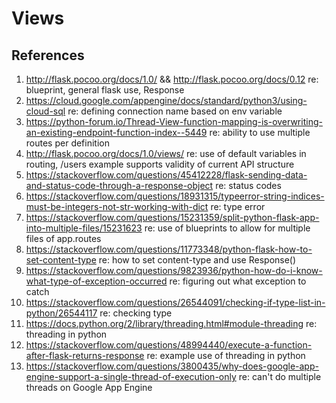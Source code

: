 # Views

## References 
1. http://flask.pocoo.org/docs/1.0/ && http://flask.pocoo.org/docs/0.12                                             re: blueprint, general flask use, Response
2. https://cloud.google.com/appengine/docs/standard/python3/using-cloud-sql                                         re: defining connection name based on env variable
3. https://python-forum.io/Thread-View-function-mapping-is-overwriting-an-existing-endpoint-function-index--5449    re: ability to use multiple routes per definition
4. http://flask.pocoo.org/docs/1.0/views/                                                                           re: use of default variables in routing, /users example supports validity of current API structure
5. https://stackoverflow.com/questions/45412228/flask-sending-data-and-status-code-through-a-response-object        re: status codes
6. https://stackoverflow.com/questions/18931315/typeerror-string-indices-must-be-integers-not-str-working-with-dict re: type error
7. https://stackoverflow.com/questions/15231359/split-python-flask-app-into-multiple-files/15231623                 re: use of blueprints to allow for multiple files of app.routes
8. https://stackoverflow.com/questions/11773348/python-flask-how-to-set-content-type                                re: how to set content-type and use Response()
9. https://stackoverflow.com/questions/9823936/python-how-do-i-know-what-type-of-exception-occurred                 re: figuring out what exception to catch
10. https://stackoverflow.com/questions/26544091/checking-if-type-list-in-python/26544117 re: checking type
11. https://docs.python.org/2/library/threading.html#module-threading re: threading in python
12. https://stackoverflow.com/questions/48994440/execute-a-function-after-flask-returns-response re: example use of threading in python
13. https://stackoverflow.com/questions/3800435/why-does-google-app-engine-support-a-single-thread-of-execution-only re: can't do multiple threads on Google App Engine
